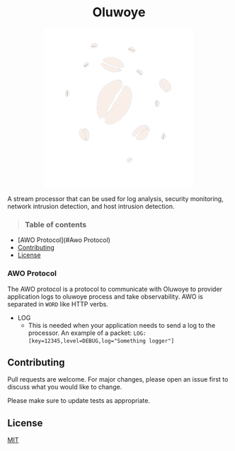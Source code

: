 <center> <h1>
  Oluwoye
  </h1>  </center>



<p align="center">
  <img src="images/cowries.png" />
</p>

A stream processor that can be used for log analysis, security monitoring, network intrusion detection, and host intrusion detection.

> ### Table of contents
- [AWO Protocol](#Awo Protocol)
- [Contributing](#contributing)
- [License](#license)

### AWO Protocol
The AWO protocol is a protocol to communicate with Oluwoye to provider application logs to oluwoye process and take observability. AWO is separated in `WORD` like HTTP verbs.
- LOG
  - This is needed when your application needs to send a log to the processor. An example of a packet: `LOG:[key=12345,level=DEBUG,log="Something logger"]`

## Contributing

Pull requests are welcome. For major changes, please open an issue first
to discuss what you would like to change.

Please make sure to update tests as appropriate.

## License

[MIT](https://choosealicense.com/licenses/mit/)
